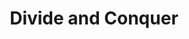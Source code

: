 ---
title: "Divide and Conquer"

categories: ['']

tags: ['Divide', 'and', 'Conquer']

arwords: 'المعالجة بالتجزئة'

arexps: []

enwords: ['Divide and Conquer']

enexps: []

arlexicons: 'ع'

enlexicons: 'D'

authors: ['Ruqayya Roshdy']

translators: ['']

citations: 'العربية والذكاء الاصطناعي'

sources: 'مركز الملك عبدالله بن عبدالعزيز الدولي لخدمة اللغة العربية'

word: "true"

slug: ""
---